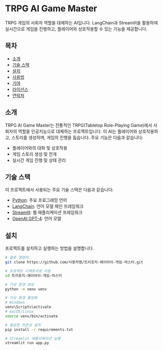 # TRPG AI Game Master

TRPG 게임의 사회자 역할을 대체하는 AI입니다. LangChain과 Streamlit을 활용하여 실시간으로 게임을 진행하고, 플레이어와 상호작용할 수 있는 기능을 제공합니다.

## 목차

- [소개](#소개)
- [기술 스택](#기술-스택)
- [설치](#설치)
- [사용법](#사용법)
- [기여](#기여)
- [라이선스](#라이선스)
- [연락처](#연락처)

## 소개

TRPG AI Game Master는 전통적인 TRPG(Tabletop Role-Playing Game)에서 사회자의 역할을 인공지능으로 대체하는 프로젝트입니다. 이 AI는 플레이어와 상호작용하고, 스토리를 생성하며, 게임의 진행을 돕습니다. 주요 기능은 다음과 같습니다:
- 플레이어와의 대화 및 상호작용
- 게임 스토리 생성 및 전개
- 실시간 게임 진행 및 상태 관리

## 기술 스택

이 프로젝트에서 사용되는 주요 기술 스택은 다음과 같습니다:
- [Python](https://www.python.org/): 주요 프로그래밍 언어
- [LangChain](https://langchain.com/): 언어 모델 체인 프레임워크
- [Streamlit](https://streamlit.io/): 웹 애플리케이션 프레임워크
- [OpenAI GPT-4](https://openai.com/research/gpt-4): 언어 모델

## 설치

프로젝트를 설치하고 실행하는 방법을 설명합니다.

```bash
# 클론 명령어
git clone https://github.com/사용자명/트리포지-에이아이-게임-마스터.git

# 프로젝트 디렉토리로 이동
cd 트리포지-에이아이-게임-마스터

# 가상 환경 생성
python -m venv venv

# 가상 환경 활성화
# Windows
venv\Scripts\activate
# macOS/Linux
source venv/bin/activate

# 필요한 의존성 설치
pip install -r requirements.txt

# Streamlit 애플리케이션 실행
streamlit run app.py
